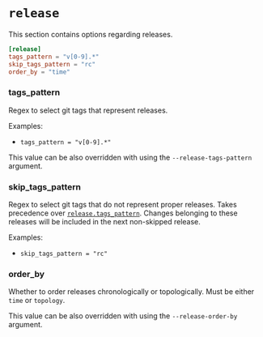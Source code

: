 # `release`

This section contains options regarding releases.

```toml
[release]
tags_pattern = "v[0-9].*"
skip_tags_pattern = "rc"
order_by = "time"
```

### tags_pattern

Regex to select git tags that represent releases.

Examples:

- `tags_pattern = "v[0-9].*"`

This value can be also overridden with using the `--release-tags-pattern` argument.

### skip_tags_pattern

Regex to select git tags that do not represent proper releases. Takes precedence over [`release.tags_pattern`](#tags_pattern).
Changes belonging to these releases will be included in the next non-skipped release.

Examples:

- `skip_tags_pattern = "rc"`

### order_by

Whether to order releases chronologically or topologically.
Must be either `time` or `topology`.

This value can be also overridden with using the `--release-order-by` argument.
